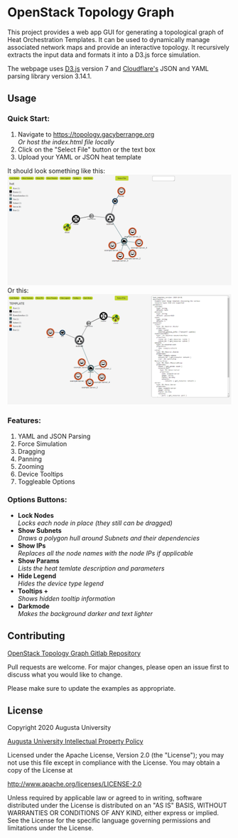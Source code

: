 # OpenStack Topology Graph 

This project provides a web app GUI for generating a topological graph of Heat Orchestration Templates.
It can be used to dynamically manage associated network maps and provide an interactive topology.
It recursively extracts the input data and formats it into a D3.js force simulation.

The webpage uses [D3.js](https://d3js.org/) version 7 and [Cloudflare's](https://cdnjs.cloudflare.com/) JSON and YAML parsing library version 3.14.1.
## Usage

### Quick Start:
1. Navigate to https://topology.gacyberrange.org<br>
   _Or host the index.html file locally_
2. Click on the "Select File" button or the text box
3. Upload your YAML or JSON heat template

It should look something like this:
![Alt text](./examples/topology_file.png)
Or this:
![Alt text](./examples/topology_text.png)

### Features:

1. YAML and JSON Parsing
2. Force Simulation
3. Dragging
4. Panning
5. Zooming
6. Device Tooltips
7. Toggleable Options

### Options Buttons:
- **Lock Nodes**<br>
   _Locks each node in place (they still can be dragged)_
- **Show Subnets**<br>
   _Draws a polygon hull around Subnets and their dependencies_
- **Show IPs**<br>
   _Replaces all the node names with the node IPs if applicable_
- **Show Params**<br>
   _Lists the heat temlate description and parameters_
- **Hide Legend**<br>
   _Hides the device type legend_
- **Tooltips +**<br>
   _Shows hidden tooltip information_
- **Darkmode**<br>
   _Makes the background darker and text lighter_

## Contributing

[OpenStack Topology Graph Gitlab Repository](https://gitlab.com/gacybercenter/open/openstack-top-graph)

Pull requests are welcome. For major changes, please open an issue first
to discuss what you would like to change.

Please make sure to update the examples as appropriate.

## License

Copyright 2020 Augusta University

[Augusta University Intellectual Property Policy](https://www.augusta.edu/services/legal/policyinfo/policy/intellectual-property-policy.pdf)

Licensed under the Apache License, Version 2.0 (the "License");
you may not use this file except in compliance with the License.
You may obtain a copy of the License at

   http://www.apache.org/licenses/LICENSE-2.0

Unless required by applicable law or agreed to in writing, software
distributed under the License is distributed on an "AS IS" BASIS,
WITHOUT WARRANTIES OR CONDITIONS OF ANY KIND, either express or implied.
See the License for the specific language governing permissions and
limitations under the License.